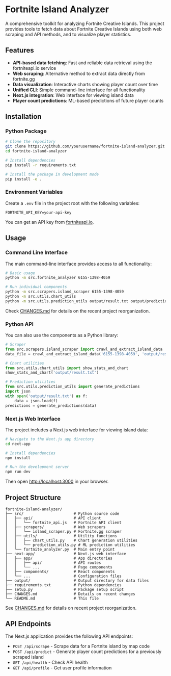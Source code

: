 # Fortnite Island Analyzer

A comprehensive toolkit for analyzing Fortnite Creative Islands. This project provides tools to fetch data about Fortnite Creative Islands using both web scraping and API methods, and to visualize player statistics.

## Features

- **API-based data fetching**: Fast and reliable data retrieval using the fortniteapi.io service
- **Web scraping**: Alternative method to extract data directly from fortnite.gg
- **Data visualization**: Interactive charts showing player count over time
- **Unified CLI**: Simple command-line interface for all functionality
- **Next.js integration**: Web interface for viewing island data
- **Player count predictions**: ML-based predictions of future player counts

## Installation

### Python Package

```bash
# Clone the repository
git clone https://github.com/yourusername/fortnite-island-analyzer.git
cd fortnite-island-analyzer

# Install dependencies
pip install -r requirements.txt

# Install the package in development mode
pip install -e .
```

### Environment Variables

Create a `.env` file in the project root with the following variables:

```
FORTNITE_API_KEY=your-api-key
```

You can get an API key from [fortniteapi.io](https://fortniteapi.io/).

## Usage

### Command Line Interface

The main command-line interface provides access to all functionality:

```bash
# Basic usage
python -m src.fortnite_analyzer 6155-1398-4059

# Run individual components
python -m src.scrapers.island_scraper 6155-1398-4059
python -m src.utils.chart_utils
python -m src.utils.prediction_utils output/result.txt output/predictions.json
```

Check [CHANGES.md](CHANGES.md) for details on the recent project reorganization.

### Python API

You can also use the components as a Python library:

```python
# Scraper
from src.scrapers.island_scraper import crawl_and_extract_island_data
data_file = crawl_and_extract_island_data('6155-1398-4059', 'output/result.txt')

# Chart utilities
from src.utils.chart_utils import show_stats_and_chart
show_stats_and_chart('output/result.txt')

# Prediction utilities
from src.utils.prediction_utils import generate_predictions
import json
with open('output/result.txt') as f:
    data = json.load(f)
predictions = generate_predictions(data)
```

### Next.js Web Interface

The project includes a Next.js web interface for viewing island data:

```bash
# Navigate to the Next.js app directory
cd next-app

# Install dependencies
npm install

# Run the development server
npm run dev
```

Then open [http://localhost:3000](http://localhost:3000) in your browser.

## Project Structure

```
fortnite-island-analyzer/
├── src/                      # Python source code
│   ├── api/                  # API client
│   │   └── fortnite_api.js   # Fortnite API client
│   ├── scrapers/             # Web scrapers
│   │   └── island_scraper.py # Fortnite.gg scraper
│   ├── utils/                # Utility functions
│   │   ├── chart_utils.py    # Chart generation utilities
│   │   └── prediction_utils.py # ML prediction utilities
│   └── fortnite_analyzer.py  # Main entry point
├── next-app/                 # Next.js web interface
│   ├── app/                  # App directories
│   │   ├── api/              # API routes
│   │   └── ...               # Page components
│   ├── components/           # React components
│   └── ...                   # Configuration files
├── output/                   # Output directory for data files
├── requirements.txt          # Python dependencies
├── setup.py                  # Package setup script
├── CHANGES.md                # Details on recent changes
└── README.md                 # This file
```

See [CHANGES.md](CHANGES.md) for details on recent project reorganization.

## API Endpoints

The Next.js application provides the following API endpoints:

- `POST /api/scrape` - Scrape data for a Fortnite island by map code
- `POST /api/predict` - Generate player count predictions for a previously scraped island
- `GET /api/health` - Check API health
- `GET /api/profile` - Get user profile information 